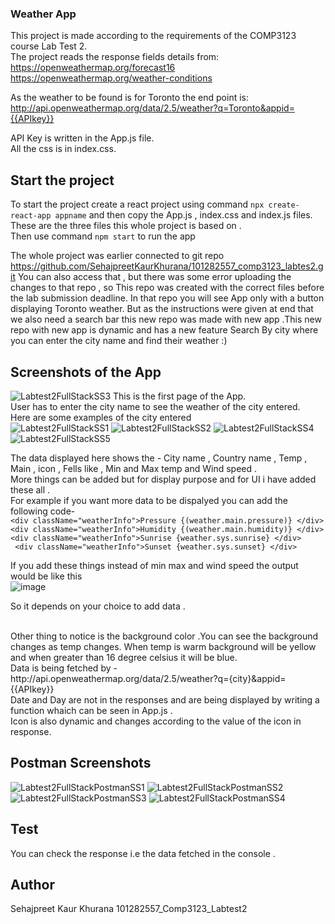 ###  Weather App

This project is made according to the requirements of the COMP3123 course Lab Test 2. <br/>
The project  reads the response fields details from: <br/>
https://openweathermap.org/forecast16  <br/>
https://openweathermap.org/weather-conditions <br/>

As the weather to be found is for Toronto the end point is: <br/>
http://api.openweathermap.org/data/2.5/weather?q=Toronto&appid={{APIkey}} <br/>

API Key  is written in the App.js file.<br/>
All the css is in index.css. <br/>
## Start the project 


To start the project create a react project using command `npx create-react-app appname`
and then copy the App.js , index.css and index.js files. <br/>
These are the three files this whole project is based on . <br/>
Then  use command `npm start` to run the app <br/>

The whole project was earlier connected to git repo
https://github.com/SehajpreetKaurKhurana/101282557_comp3123_labtes2.git
You can also access that , but there was some error uploading the changes to that repo , so This repo was created with the correct files before the lab submission deadline.
In that repo you will see App only with a button displaying Toronto weather. But as the instructions were given at end that we also need a search bar this new repo was made with new app .This new repo with new app is dynamic and has a new feature Search By city where you can enter the city name and find their weather :) 
## Screenshots of the App 
![Labtest2FullStackSS3](https://user-images.githubusercontent.com/78088098/144143246-b97ab0d3-947e-422b-8b87-c8bc104da2e9.JPG)
This is the first page  of the App.<br/>
User has to enter the city name to see the weather of the city entered.<br/>
Here are some examples of the city entered<br/>
![Labtest2FullStackSS1](https://user-images.githubusercontent.com/78088098/144143329-10f69061-f305-452c-96fd-da4a404645a6.JPG)
![Labtest2FullStackSS2](https://user-images.githubusercontent.com/78088098/144143344-e86bc8a5-07e8-41d7-9c07-d729ac3e004f.JPG)
![Labtest2FullStackSS4](https://user-images.githubusercontent.com/78088098/144143354-b8457727-1e50-437b-99ba-bc80384fa62c.JPG)
![Labtest2FullStackSS5](https://user-images.githubusercontent.com/78088098/144143359-8a13bcce-e2fc-4be6-940e-0381386912b4.JPG)

The data displayed here shows the - 
City name , Country name , Temp , Main , icon , Fells like , Min and Max temp and Wind speed .  <br/>
More things can be added but for display purpose and for UI i have added these all . <br/>
For example if you want more data to be dispalyed you can add the following code- <br/>
`<div className="weatherInfo">Pressure {(weather.main.pressure)} </div> ` <br/>
`<div className="weatherInfo">Humidity {(weather.main.humidity)} </div>`<br/>
`<div className="weatherInfo">Sunrise {weather.sys.sunrise} </div>`<br/>
` <div className="weatherInfo">Sunset {weather.sys.sunset} </div>`<br/>

If you add these things instead of min max and wind speed the output would be like this <br/>
![image](https://user-images.githubusercontent.com/78088098/144144101-b04b135d-36f1-468d-9c19-b17065511a77.png)

So it depends on your choice to add data .

<br/>
Other thing to notice is the background color .You can see the background changes as temp changes. When temp is warm background will be yellow and when greater than 16 degree celsius  it will be blue.


<br/>
Data is being fetched by - http://api.openweathermap.org/data/2.5/weather?q={city}&appid={{APIkey}} <br/>
Date and Day are not in the responses and are being displayed by writing a function whaich can be seen in App.js .<br/>
Icon is also dynamic and changes according to the value of the icon in response. 

## Postman Screenshots
![Labtest2FullStackPostmanSS1](https://user-images.githubusercontent.com/78088098/144144379-c0b2dcde-8efd-49e8-b930-a8c7bf5aeced.JPG)
![Labtest2FullStackPostmanSS2](https://user-images.githubusercontent.com/78088098/144144387-fb031e04-5cb0-4952-8361-b15a29778480.JPG)
![Labtest2FullStackPostmanSS3](https://user-images.githubusercontent.com/78088098/144144397-7b6b76c9-a0a8-4cf9-ae6e-c8c7fee46c8b.JPG)
![Labtest2FullStackPostmanSS4](https://user-images.githubusercontent.com/78088098/144144405-418667e6-22e5-435b-b2b4-6d29983a6e86.JPG)


## Test
You can check the response i.e the data fetched in the console . 

## Author
Sehajpreet Kaur Khurana
101282557_Comp3123_Labtest2

